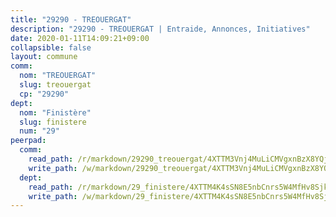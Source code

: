 ```yaml
---
title: "29290 - TREOUERGAT"
description: "29290 - TREOUERGAT | Entraide, Annonces, Initiatives"
date: 2020-01-11T14:09:21+09:00
collapsible: false
layout: commune
comm:
  nom: "TREOUERGAT"
  slug: treouergat
  cp: "29290"
dept:
  nom: "Finistère"
  slug: finistere
  num: "29"
peerpad:
  comm:
    read_path: /r/markdown/29290_treouergat/4XTTM3Vnj4MuLiCMVgxnBzX8YQjMaFfjZistZab4o87dj9xHq
    write_path: /w/markdown/29290_treouergat/4XTTM3Vnj4MuLiCMVgxnBzX8YQjMaFfjZistZab4o87dj9xHq-K3TgUEAZaV8QNC72h83AWKmtNhEpzQGCV7ahwGF7TUjDfCVoVwzxCfV8rky7yEnaH4chYYVsTwRB67EiHxLALF2BHtFVZmPWCQq3eyBWz9KoVfPbCMQeBRiUo5zozhtDUBS7PPns
  dept:
    read_path: /r/markdown/29_finistere/4XTTM4K4sSN8E5nbCnrs5W4MfHv8SjkZXZkMiZwJKZCUFreuC
    write_path: /w/markdown/29_finistere/4XTTM4K4sSN8E5nbCnrs5W4MfHv8SjkZXZkMiZwJKZCUFreuC-K3TgUmttHvLKDBu5vxQ3oPzTia91UxXiaB3vEFjsHJiDiJD9aQfr6ibvcPa75Eo3oX7ob78s9tVxCKrtPM9bLAmDziVCSFjEgZbp3rqL8Ji8Q5aZhxfTcqkGX75WxHS6TQxtiQQ6
---
```



